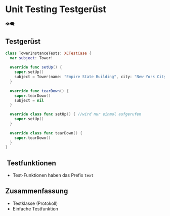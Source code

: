# Unit Testing Testgerüst
👁️‍🗨️

## Testgerüst

```swift
class TowerInstanceTests: XCTestCase {
  var subject: Tower!
  
  override func setUp() {
 	super.setUp()
    subject = Tower(name: "Empire State Building", city: "New York City", country: "USA", height: 381, yearBuilt: 1931, latitude: 40.748457, longitude: -73.985525)
  }
  
  override func tearDown() {
	super.tearDown()
    subject = nil
  }

  override class func setUp() { //wird nur einmal aufgerufen
	super.setUp()
  }
	
  override class func tearDown() {
	super.tearDown()
  }
}
```

##  Testfunktionen
- Test-Funktionen haben das Prefix `text`

## Zusammenfassung
- Testklasse (Protokoll)
- Einfache Testfunktion
